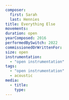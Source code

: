 ```yaml
---
composer:
  first: Sarah
  last: Hennies
title: Everything Else
movements:
duration: open
yearComposed: 2016
performedBySwitch: 2022
commissionedOrWrittenFor:
size: open
instrumentation:
  - "open instrumentation"
tags:
  - "open instrumentation"
  - acoustic
media:
  - title:
    type:
---
```

